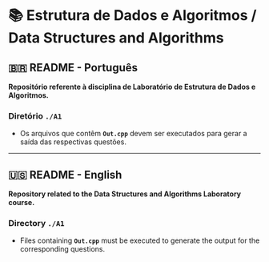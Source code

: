 # 📚 Estrutura de Dados e Algoritmos / Data Structures and Algorithms

## 🇧🇷 README - Português
**Repositório referente à disciplina de Laboratório de Estrutura de Dados e Algoritmos.**

### Diretório `./A1`
- Os arquivos que contêm **`Out.cpp`** devem ser executados para gerar a saída das respectivas questões.

---

## 🇺🇸 README - English
**Repository related to the Data Structures and Algorithms Laboratory course.**

### Directory `./A1`
- Files containing **`Out.cpp`** must be executed to generate the output for the corresponding questions.
